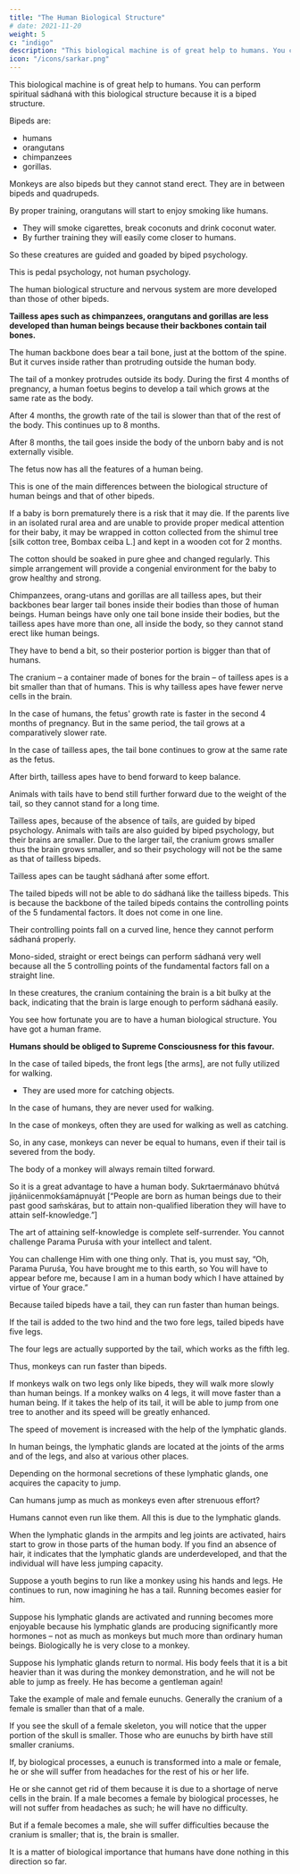 ```yaml
---
title: "The Human Biological Structure"
# date: 2021-11-20
weight: 5
c: "indigo"
description: "This biological machine is of great help to humans. You can perform spiritual sádhaná with this biological structure because it is a biped structure."
icon: "/icons/sarkar.png"
---
```




This biological machine is of great help to humans. You can perform spiritual sádhaná with this biological structure because it is a biped structure. 

Bipeds are:
- humans
- orangutans
- chimpanzees
- gorillas. 

Monkeys are also bipeds but they cannot stand erect. They are in between bipeds and quadrupeds. 

By proper training, orangutans will start to enjoy smoking like humans. 
<!-- Have you seen this in the zoo?  -->
- They will smoke cigarettes, break coconuts and drink coconut water. 
- By further training they will easily come closer to humans. 

So these creatures are guided and goaded by biped psychology. 
<!-- (Pedis is Latin and means “concerning the foot”; the [Latinate] adjective is “pedal”. “Pedestrian” means “one who walks with the feet”.)  -->

This is pedal psychology, not human psychology.

The human biological structure and nervous system are more developed than those of other bipeds. 

**Tailless apes such as chimpanzees, orangutans and gorillas are less developed than human beings because their backbones contain tail bones.** 

The human backbone does bear a tail bone, just at the bottom of the spine. But it curves inside rather than protruding outside the human body. 

The tail of a monkey protrudes outside its body. During the first 4 months of pregnancy, a human foetus begins to develop a tail which grows at the same rate as the body. 

After 4 months, the growth rate of the tail is slower than that of the rest of the body. This continues up to 8 months. 

After 8 months, the tail goes inside the body of the unborn baby and is not externally visible. 

The fetus now has all the features of a human being. 

This is one of the main differences between the biological structure of human beings and that of other bipeds.

If a baby is born prematurely there is a risk that it may die. If the parents live in an isolated rural area and are unable to provide proper medical attention for their baby, it may be wrapped in cotton collected from the shimul tree [silk cotton tree, Bombax ceiba L.] and kept in a wooden cot for 2 months. 

The cotton should be soaked in pure ghee and changed regularly. This simple arrangement will provide a congenial environment for the baby to grow healthy and strong.

Chimpanzees, orang-utans and gorillas are all tailless apes, but their backbones bear larger tail bones inside their bodies than those of human beings. Human beings have only one tail bone inside their bodies, but the tailless apes have more than one, all inside the body, so they cannot stand erect like human beings. 

They have to bend a bit, so their posterior portion is bigger than that of humans. 

The cranium – a container made of bones for the brain – of tailless apes is a bit smaller than that of humans. This is why tailless apes have fewer nerve cells in the brain.

In the case of humans, the fetus' growth rate is faster in the second 4 months of pregnancy. But in the same period, the tail grows at a comparatively slower rate.

In the case of tailless apes, the tail bone continues to grow at the same rate as the fetus. 

After birth, tailless apes have to bend forward to keep balance. 

Animals with tails have to bend still further forward due to the weight of the tail, so they cannot stand for a long time.

Tailless apes, because of the absence of tails, are guided by biped psychology. Animals with tails are also guided by biped psychology, but their brains are smaller. Due to the larger tail, the cranium grows smaller thus the brain grows smaller, and so their psychology will not be the same as that of tailless bipeds.

Tailless apes can be taught sádhaná after some effort. 

The tailed bipeds will not be able to do sádhaná like the tailless bipeds. This is because the backbone of the tailed bipeds contains the controlling points of the 5 fundamental factors. It does not come in one line.

Their controlling points fall on a curved line, hence they cannot perform sádhaná properly.

Mono-sided, straight or erect beings can perform sádhaná very well because all the 5 controlling points of the fundamental factors fall on a straight line. 

In these creatures, the cranium containing the brain is a bit bulky at the back, indicating that the brain is large enough to perform sádhaná easily. 

You see how fortunate you are to have a human biological structure. You have got a human frame. 

**Humans should be obliged to Supreme Consciousness for this favour.**

In the case of tailed bipeds, the front legs [the arms], are not fully utilized for walking. 
- They are used more for catching objects. 

In the case of humans, they are never used for walking.

In the case of monkeys, often they are used for walking as well as catching. 

So, in any case, monkeys can never be equal to humans, even if their tail is severed from the body. 

The body of a monkey will always remain tilted forward. 

So it is a great advantage to have a human body. Sukrtaermánavo bhútvá jiṋániicenmokśamápnuyát [“People are born as human beings due to their past good saḿskáras, but to attain non-qualified liberation they will have to attain self-knowledge.”]

The art of attaining self-knowledge is complete self-surrender. You cannot challenge Parama Puruśa with your intellect and talent. 

You can challenge Him with one thing only. That is, you must say, “Oh, Parama Puruśa, You have brought me to this earth, so You will have to appear before me, because I am in a human body which I have attained by virtue of Your grace.”

Because tailed bipeds have a tail, they can run faster than human beings. 

If the tail is added to the two hind and the two fore legs, tailed bipeds have five legs. 

The four legs are actually supported by the tail, which works as the fifth leg. 

Thus, monkeys can run faster than bipeds. 

If monkeys walk on two legs only like bipeds, they will walk more slowly than human beings. If a monkey walks on 4 legs, it will move faster than a human being. If it takes the help of its tail, it will be able to jump from one tree to another and its speed will be greatly enhanced.

The speed of movement is increased with the help of the lymphatic glands. 

In human beings, the lymphatic glands are located at the joints of the arms and of the legs, and also at various other places. 

Depending on the hormonal secretions of these lymphatic glands, one acquires the capacity to jump. 

Can humans jump as much as monkeys even after strenuous effort? 

Humans cannot even run like them. All this is due to the lymphatic glands. 

When the lymphatic glands in the armpits and leg joints are activated, hairs start to grow in those parts of the human body. If you find an absence of hair, it indicates that the lymphatic glands are underdeveloped, and that the individual will have less jumping capacity.

Suppose a youth begins to run like a monkey using his hands and legs. He continues to run, now imagining he has a tail. Running becomes easier for him.

Suppose his lymphatic glands are activated and running becomes more enjoyable because his lymphatic glands are producing significantly more hormones – not as much as monkeys but much more than ordinary human beings. Biologically he is very close to a monkey.

Suppose his lymphatic glands return to normal. His body feels that it is a bit heavier than it was during the monkey demonstration, and he will not be able to jump as freely. He has become a gentleman again!


Take the example of male and female eunuchs. Generally the cranium of a female is smaller than that of a male. 

If you see the skull of a female skeleton, you will notice that the upper portion of the skull is smaller. Those who are eunuchs by birth have still smaller craniums.

If, by biological processes, a eunuch is transformed into a male or female, he or she will suffer from headaches for the rest of his or her life.

He or she cannot get rid of them because it is due to a shortage of nerve cells in the brain. If a male becomes a female by biological processes, he will not suffer from headaches as such; he will have no difficulty. 

But if a female becomes a male, she will suffer difficulties because the cranium is smaller; that is, the brain is smaller. 

It is a matter of biological importance that humans have done nothing in this direction so far.
